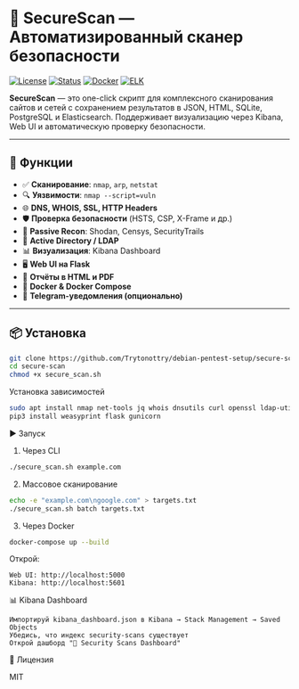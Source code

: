 # 🔐 SecureScan — Автоматизированный сканер безопасности

[![License](https://img.shields.io/badge/license-MIT-blue.svg)](LICENSE)
[![Status](https://img.shields.io/badge/status-active-success)](README.md)
[![Docker](https://img.shields.io/badge/Docker-Supported-blue)](#)
[![ELK](https://img.shields.io/badge/ELK-Kibana%20Dashboard-blue)](#)

**SecureScan** — это one-click скрипт для комплексного сканирования сайтов и сетей с сохранением результатов в JSON, HTML, SQLite, PostgreSQL и Elasticsearch. Поддерживает визуализацию через Kibana, Web UI и автоматическую проверку безопасности.

---

## 🚀 Функции

- ✅ **Сканирование**: `nmap`, `arp`, `netstat`
- 🔍 **Уязвимости**: `nmap --script=vuln`
- 🌐 **DNS, WHOIS, SSL, HTTP Headers**
- 🛡️ **Проверка безопасности** (HSTS, CSP, X-Frame и др.)
- 📡 **Passive Recon**: Shodan, Censys, SecurityTrails
- 📂 **Active Directory / LDAP**
- 📊 **Визуализация**: Kibana Dashboard
- 🖥️ **Web UI на Flask**
- 📎 **Отчёты в HTML и PDF**
- 🐳 **Docker & Docker Compose**
- 📧 **Telegram-уведомления (опционально)**

---

## 📦 Установка

```bash
git clone https://github.com/Trytonottry/debian-pentest-setup/secure-scan.git
cd secure-scan
chmod +x secure_scan.sh
```

Установка зависимостей 
```bash
sudo apt install nmap net-tools jq whois dnsutils curl openssl ldap-utils sqlite3 -y
pip3 install weasyprint flask gunicorn
```
 
 
▶️ Запуск 
1. Через CLI 
```bash
./secure_scan.sh example.com
```
 
2. Массовое сканирование 
```bash
echo -e "example.com\ngoogle.com" > targets.txt
./secure_scan.sh batch targets.txt
```
 
3. Через Docker 
```bash
docker-compose up --build
```
 

Открой: 

    Web UI: http://localhost:5000 
    Kibana: http://localhost:5601 
     

 
📊 Kibana Dashboard 

    Импортируй kibana_dashboard.json в Kibana → Stack Management → Saved Objects
    Убедись, что индекс security-scans существует
    Открой дашборд "🔐 Security Scans Dashboard"
     
📄 Лицензия 

MIT      